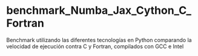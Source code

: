 # benchmark_Numba_Jax_Cython_C_Fortran
Benchmark utilizando las diferentes tecnologías en Python comparando la velocidad de ejecución contra C y Fortran, compilados con GCC e Intel
